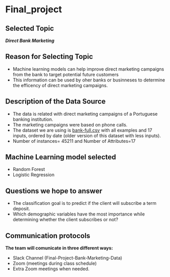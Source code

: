 # Final_project


## Selected Topic

***Direct Bank Marketing***

## Reason for Selecting Topic

* Machine learning models can help improve direct marketing campaigns from the bank to target potential future customers
* This information can be used by oher banks or businneses to determine the efficency of direct marketing campaigns.

## Description of the Data Source

* The data is related with direct marketing campaigns of a Portuguese banking institution. 
* The marketing campaigns were based on phone calls. 
* The dataset we are using is [bank-full.csv](/bank-full.csv) with all examples and 17 inputs, ordered by date (older version of this dataset with less inputs).
* Number of instances= 45211 and Number of Attributes=17

## Machine Learning model selected

* Random Forest
* Logistic Regression

## Questions we hope to answer
* The classification goal is to predict if the client will subscribe a term deposit.
* Which demographic variables have the most importance while determining whether the client subscribes or not?

## Communication protocols 

**The team will comunicate in three different ways:**

* Slack Channel (Final-Project-Bank-Marketing-Data)
* Zoom (meetings during class schedule)
* Extra Zoom meetings when needed.

